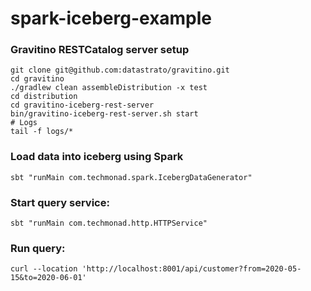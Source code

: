 # spark-iceberg-example


### Gravitino RESTCatalog server setup 
```shell
git clone git@github.com:datastrato/gravitino.git
cd gravitino
./gradlew clean assembleDistribution -x test
cd distribution
cd gravitino-iceberg-rest-server
bin/gravitino-iceberg-rest-server.sh start
# Logs
tail -f logs/*
```

### Load data into iceberg using Spark
```shell
sbt "runMain com.techmonad.spark.IcebergDataGenerator"
```

### Start query service:
```shell
sbt "runMain com.techmonad.http.HTTPService"
```

### Run query:
```shell
curl --location 'http://localhost:8001/api/customer?from=2020-05-15&to=2020-06-01'
```


